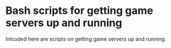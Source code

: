 # Bash scripts for getting game servers up and running
Inlcuded here are scripts on getting game servers up and running.